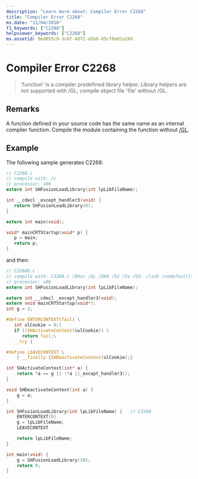 ```yaml
---
description: "Learn more about: Compiler Error C2268"
title: "Compiler Error C2268"
ms.date: "11/04/2016"
f1_keywords: ["C2268"]
helpviewer_keywords: ["C2268"]
ms.assetid: 0ed055c9-3c6f-4df2-a5b6-85cf0e01a249
---
```

# Compiler Error C2268

> 'function' is a compiler predefined library helper. Library helpers are not supported with /GL; compile object file 'file' without /GL.

## Remarks

A function defined in your source code has the same name as an internal compiler function. Compile the module containing the function without [/GL](../../build/reference/gl-whole-program-optimization.md).

## Example

The following sample generates C2268:

```c
// C2268.c
// compile with: /c
// processor: x86
extern int SHFusionLoadLibrary(int lpLibFileName);

int __cdecl _except_handler3(void) {
   return SHFusionLoadLibrary(0);
}

extern int main(void);

void* mainCRTStartup(void* p) {
   p = main;
   return p;
}
```

and then:

```c
// C2268b.c
// compile with: C2268.c /EHsc /GL /Ob0 /O2 /Fa /GS- /link /nodefaultlib
// processor: x86
extern int SHFusionLoadLibrary(int lpLibFileName);

extern int __cdecl _except_handler3(void);
extern void mainCRTStartup(void*);
int g = 2;

#define ENTERCONTEXT(fail) \
   int ulCookie = 0;\
   if (!SHActivateContext(&ulCookie)) \
      return fail;\
   __try {

#define LEAVECONTEXT \
    } __finally {SHDeactivateContext(ulCookie);}

int SHActivateContext(int* a) {
    return *a == g || !*a ||_except_handler3();
}

void SHDeactivateContext(int a) {
    g = a;
}

int SHFusionLoadLibrary(int lpLibFileName) {   // C2268
    ENTERCONTEXT(0)
    g = lpLibFileName;
    LEAVECONTEXT

    return lpLibFileName;
}

int main(void) {
    g = SHFusionLoadLibrary(10);
    return 0;
}
```
